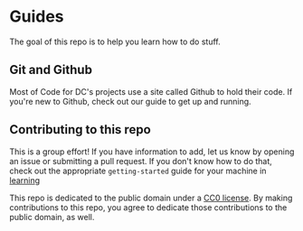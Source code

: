 # Guides

The goal of this repo is to help you learn how to do stuff.

## Git and Github

Most of Code for DC's projects use a site called Github to hold their code. If you're new to Github, check out our guide to get up and running.

## Contributing to this repo

This is a group effort! If you have information to add, let us know by opening an issue or submitting a pull request. If you don't know how to do that, check out the appropriate `getting-started` guide for your machine in [learning](learning/)

This repo is dedicated to the public domain under a [CC0 license](LICENSE.md). By making contributions to this repo, you agree to dedicate those contributions to the public domain, as well.
